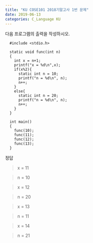 ```yaml
---
title: "KU COSE101 2018기말고사 1번 문제"
date: 2019-06-13
categories: C_Language KU
---
```


다음 프로그램의 출력을 작성하시오.

      #include <stdio.h>

      static void func(int n)
      {
        int x = n+1;
        printf("x = %d\n",x);
        if(x%2){
          static int n = 10;
          printf("n = %d\n", n);
          n++;
        }
        else{
          static int n = 20;
          printf("n = %d\n", n);
          n++;
        }
      }

      int main()
      {
        func(10);
        func(11);
        func(12);
        func(13);
      }
  
  
정답
> x = 11

> n = 10

> x = 12

> n = 20

> x = 13

> n = 11

> x = 14

> n = 21
